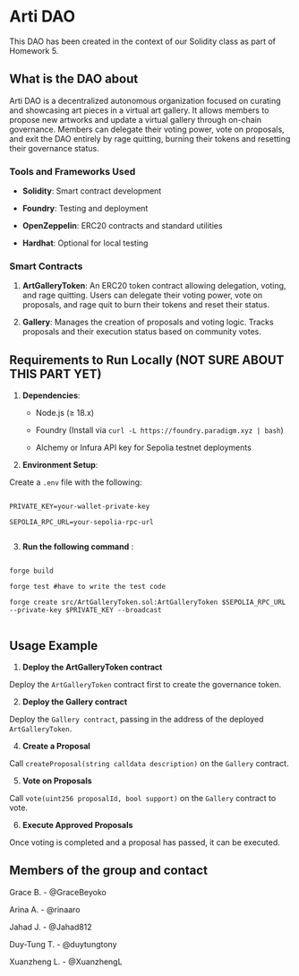 # Arti DAO
 

 
This DAO has been created in the context of our Solidity class as part of Homework 5.
 

 
## What is the DAO about
 
Arti DAO is a decentralized autonomous organization focused on curating and showcasing art pieces in a virtual art gallery. It allows members to propose new artworks and update a virtual gallery through on-chain governance. Members can delegate their voting power, vote on proposals, and exit the DAO entirely by rage quitting, burning their tokens and resetting their governance status.
 

 
### Tools and Frameworks Used
 
- **Solidity**: Smart contract development
 
- **Foundry**: Testing and deployment
 
- **OpenZeppelin**: ERC20 contracts and standard utilities
 
- **Hardhat**: Optional for local testing
 

 
### Smart Contracts
 
1. **ArtGalleryToken**: An ERC20 token contract allowing delegation, voting, and rage quitting. Users can delegate their voting power, vote on proposals, and rage quit to burn their tokens and reset their status.
 
2. **Gallery**: Manages the creation of proposals and voting logic. Tracks proposals and their execution status based on community votes.

 
## Requirements to Run Locally (NOT SURE ABOUT THIS PART YET)
 
1. **Dependencies**:
 
   - Node.js (≥ 18.x)
 
   - Foundry (Install via `curl -L https://foundry.paradigm.xyz | bash`)
 
   - Alchemy or Infura API key for Sepolia testnet deployments
 

 
2. **Environment Setup**:
 
Create a `.env` file with the following:
 
```plaintext
 
PRIVATE_KEY=your-wallet-private-key
 
SEPOLIA_RPC_URL=your-sepolia-rpc-url
 
```
 
3. **Run the following command** : 
 
```plaintext
 
forge build
 
forge test #have to write the test code

forge create src/ArtGalleryToken.sol:ArtGalleryToken $SEPOLIA_RPC_URL --private-key $PRIVATE_KEY --broadcast
 
```
 

 
## Usage Example 

1. **Deploy the ArtGalleryToken contract**

Deploy the `ArtGalleryToken` contract first to create the governance token.

2. **Deploy the Gallery contract**

Deploy the `Gallery contract`, passing in the address of the deployed `ArtGalleryToken`.

4. **Create a Proposal**

Call `createProposal(string calldata description)` on the `Gallery` contract.

5. **Vote on Proposals**

Call `vote(uint256 proposalId, bool support)` on the `Gallery` contract to vote.

6. **Execute Approved Proposals**

Once voting is completed and a proposal has passed, it can be executed.
 


 
## Members of the group and contact
 
Grace B. - @GraceBeyoko <br> 
 
Arina A. - @rinaaro <br>

Jahad J. - @Jahad812 <br>

Duy-Tung T. - @duytungtony <br>

Xuanzheng L. - @XuanzhengL <br>
